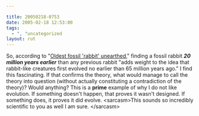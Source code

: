 ```yaml
---

title: 20050218-0753
date: 2005-02-18 12:53:00
tags:
  - ", "uncategorized
layout: rut
---
```


So, according to "<a href="http://news.bbc.co.uk/2/hi/science/nature/4274129.stm">Oldest
fossil 'rabbit' unearthed</a>," finding a fossil rabbit
<strong><em>20 million years earlier</em></strong> than any
previous rabbit "adds weight to the idea that rabbit-like creatures
first evolved no earlier than 65 million years ago."  I find
this fascinating.  If that confirms the theory, what would manage
to call the theory into question (without actually constituting
a contradiction of the theory)?  Would anything?  This is a
<strong>prime</strong> example of why I do not like evolution.
If something doesn't happen, that proves it wasn't designed.
If something does, it proves it did evolve.  &lt;sarcasm&gt;This
sounds so incredibly scientific to you as well I am sure.
&lt;/sarcasm&gt;

